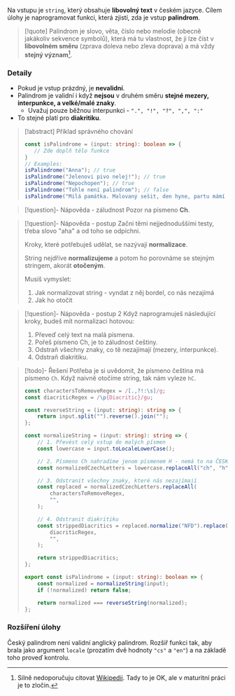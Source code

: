 Na vstupu je `string`, který obsahuje **libovolný text** v českém jazyce. Cílem úlohy je naprogramovat funkci, která zjistí, zda je vstup **palindrom**.

> [!quote]
> Palindrom je slovo, věta, číslo nebo melodie (obecně jakákoliv sekvence symbolů), která má tu vlastnost, že ji lze číst v **libovolném směru** (zprava doleva nebo zleva doprava) a má vždy **stejný význam**[^1]. 

[^1]: Silně nedoporučuju citovat [Wikipedii](https://cs.wikipedia.org/wiki/Palindrom). Tady to je OK, ale v maturitní práci je to zločin.
### Detaily
- Pokud je vstup prázdný, je **nevalidní**.
- Palindrom je validní i když **nejsou** v druhém směru **stejné mezery, interpunkce, a velké/malé znaky**.
	- Uvažuj pouze běžnou interpunkci - `".", "!", "?", ",", ":"`
- To stejné platí pro **diakritiku**.

>[!abstract] Příklad správného chování
>```typescript
>const isPalindrome = (input: string): boolean => {
>    // Zde doplň tělo funkce
>} 
>// Examples:
>isPalindrome("Anna"); // true
>isPalindrome("Jelenovi pivo nelej!"); // true
>isPalindrome("Nepochopen"); // true
>isPalindrome("Tohle není palindrom"); // false
>isPalindrome("Milá památka. Malovaný sešit, den hyne, partu mámí tiše řeka, taj, mat nemám. Dán si své víno vypil, nesl chrpu, mák. Je den hájů, keř, péče, mé díly, hůl. Pán nemá kuráž, máti volám co nemám rád. I lovec musí lhát. Je lov, má klec i lev. I ten dále já masák nalézám u dubu. Taj? Málo v lese, vílo, do podolí vesel volám: Já tu budu. Má zelánka sama je. Lad? Neti, velice lkám. Volej: Táhli sumce voli, dar. Máme noc. Málo vítám žár u kamen. Na pluhy, lide, meče překuj, a hned! Ej, kam uprchl sen? Lípy voní ve vsi. Snad mámen tam já také řešiti mám utrápený hned. Tiše syna volám: Akta má pálím."); // true - toto vymyslel pan Stanislav Tvrdík a je to český rekord - nejdelší český palindrom
>```

> [!question]- Nápověda - záludnost
> Pozor na písmeno **Ch**.

> [!question]- Nápověda - postup
> Začni těmi nejjednoduššími testy, třeba slovo "aha" a od toho se odpíchni.
> 
> Kroky, které potřebuješ udělat, se nazývají **normalizace**. 
> 
> String nejdříve **normalizujeme** a potom ho porovnáme se stejným stringem, akorát **otočeným**.
> 
> Musíš vymyslet:
> 1. Jak normalizovat string - vyndat z něj bordel, co nás nezajímá
> 2. Jak ho otočit
> 

> [!question]- Nápověda - postup 2
Když naprogramuješ následující kroky, budeš mít normalizaci hotovou:
> 1. Převeď celý text na malá písmena.
> 2. Pořeš písmeno Ch, je to záludnost češtiny.
> 3. Odstraň všechny znaky, co tě nezajímají (mezery, interpunkce).
> 4. Odstraň diakritiku.

> [!todo]- Řešení
> Potřeba je si uvědomit, že písmeno čeština má písmeno `Ch`. Když naivně otočíme string, tak nám vyleze `hC`.
> 
> ```typescript
> const charactersToRemoveRegex = /[.,?!:\s]/g;
> const diacriticRegex = /\p{Diacritic}/gu;
> 
> const reverseString = (input: string): string => {
>     return input.split("").reverse().join("");
> };
> 
> const normalizeString = (input: string): string => {
>     // 1. Převést celý vstup do malých písmen
>     const lowercase = input.toLocaleLowerCase();
> 
>     // 2. Písmeno Ch nahradíme jenom písmenem H - nemá to na ČESKÝ palindrom vliv
>     const normalizedCzechLetters = lowercase.replaceAll("ch", "h");
> 
>     // 3. Odstranit všechny znaky, které nás nezajímají
>     const replaced = normalizedCzechLetters.replaceAll(
>         charactersToRemoveRegex,
>         "",
>     );
> 
>     // 4. Odstranit diakritiku
>     const strippedDiacritics = replaced.normalize("NFD").replace(
>         diacriticRegex,
>         "",
>     );
> 
>     return strippedDiacritics;
> };
> 
> export const isPalindrome = (input: string): boolean => {
>     const normalized = normalizeString(input);
>     if (!normalized) return false;
> 
>     return normalized === reverseString(normalized);
> };
> 
> ```

### Rozšíření úlohy

Český palindrom není validní anglický palindrom. Rozšiř funkci tak, aby brala jako argument `locale` (prozatím dvě hodnoty `"cs"` a `"en"`) a na základě toho proveď kontrolu.